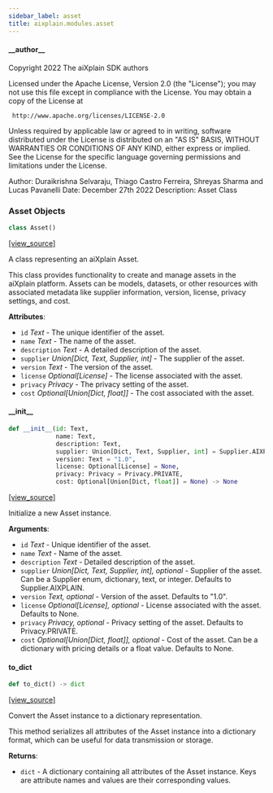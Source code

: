 ```yaml
---
sidebar_label: asset
title: aixplain.modules.asset
---
```


#### \_\_author\_\_

Copyright 2022 The aiXplain SDK authors

Licensed under the Apache License, Version 2.0 (the &quot;License&quot;);
you may not use this file except in compliance with the License.
You may obtain a copy of the License at

     http://www.apache.org/licenses/LICENSE-2.0

Unless required by applicable law or agreed to in writing, software
distributed under the License is distributed on an &quot;AS IS&quot; BASIS,
WITHOUT WARRANTIES OR CONDITIONS OF ANY KIND, either express or implied.
See the License for the specific language governing permissions and
limitations under the License.

Author: Duraikrishna Selvaraju, Thiago Castro Ferreira, Shreyas Sharma and Lucas Pavanelli
Date: December 27th 2022
Description:
    Asset Class

### Asset Objects

```python
class Asset()
```

[[view_source]](https://github.com/aixplain/aiXplain/blob/main/aixplain/modules/asset.py#L29)

A class representing an aiXplain Asset.

This class provides functionality to create and manage assets in the aiXplain platform.
Assets can be models, datasets, or other resources with associated metadata like
supplier information, version, license, privacy settings, and cost.

**Attributes**:

- `id` _Text_ - The unique identifier of the asset.
- `name` _Text_ - The name of the asset.
- `description` _Text_ - A detailed description of the asset.
- `supplier` _Union[Dict, Text, Supplier, int]_ - The supplier of the asset.
- `version` _Text_ - The version of the asset.
- `license` _Optional[License]_ - The license associated with the asset.
- `privacy` _Privacy_ - The privacy setting of the asset.
- `cost` _Optional[Union[Dict, float]]_ - The cost associated with the asset.

#### \_\_init\_\_

```python
def __init__(id: Text,
             name: Text,
             description: Text,
             supplier: Union[Dict, Text, Supplier, int] = Supplier.AIXPLAIN,
             version: Text = "1.0",
             license: Optional[License] = None,
             privacy: Privacy = Privacy.PRIVATE,
             cost: Optional[Union[Dict, float]] = None) -> None
```

[[view_source]](https://github.com/aixplain/aiXplain/blob/main/aixplain/modules/asset.py#L47)

Initialize a new Asset instance.

**Arguments**:

- `id` _Text_ - Unique identifier of the asset.
- `name` _Text_ - Name of the asset.
- `description` _Text_ - Detailed description of the asset.
- `supplier` _Union[Dict, Text, Supplier, int], optional_ - Supplier of the asset.
  Can be a Supplier enum, dictionary, text, or integer. Defaults to Supplier.AIXPLAIN.
- `version` _Text, optional_ - Version of the asset. Defaults to &quot;1.0&quot;.
- `license` _Optional[License], optional_ - License associated with the asset. Defaults to None.
- `privacy` _Privacy, optional_ - Privacy setting of the asset. Defaults to Privacy.PRIVATE.
- `cost` _Optional[Union[Dict, float]], optional_ - Cost of the asset. Can be a dictionary
  with pricing details or a float value. Defaults to None.

#### to\_dict

```python
def to_dict() -> dict
```

[[view_source]](https://github.com/aixplain/aiXplain/blob/main/aixplain/modules/asset.py#L95)

Convert the Asset instance to a dictionary representation.

This method serializes all attributes of the Asset instance into a dictionary
format, which can be useful for data transmission or storage.

**Returns**:

- `dict` - A dictionary containing all attributes of the Asset instance.
  Keys are attribute names and values are their corresponding values.

